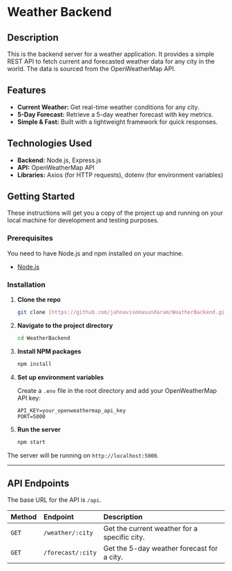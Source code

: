 # Weather Backend

## Description

This is the backend server for a weather application. It provides a simple REST API to fetch current and forecasted weather data for any city in the world. The data is sourced from the OpenWeatherMap API.

## Features

* **Current Weather:** Get real-time weather conditions for any city.
* **5-Day Forecast:** Retrieve a 5-day weather forecast with key metrics.
* **Simple & Fast:** Built with a lightweight framework for quick responses.

## Technologies Used

* **Backend:** Node.js, Express.js
* **API:** OpenWeatherMap API
* **Libraries:** Axios (for HTTP requests), dotenv (for environment variables)

## Getting Started

These instructions will get you a copy of the project up and running on your local machine for development and testing purposes.

### Prerequisites

You need to have Node.js and npm installed on your machine.
* [Node.js](https://nodejs.org/)

### Installation

1.  **Clone the repo**
    ```sh
    git clone [https://github.com/jahnavisomasundaram/WeatherBackend.git](https://github.com/jahnavisomasundaram/WeatherBackend.git)
    ```
2.  **Navigate to the project directory**
    ```sh
    cd WeatherBackend
    ```
3.  **Install NPM packages**
    ```sh
    npm install
    ```
4.  **Set up environment variables**

    Create a `.env` file in the root directory and add your OpenWeatherMap API key:

    ```
    API_KEY=your_openweathermap_api_key
    PORT=5000
    ```
5.  **Run the server**
    ```sh
    npm start
    ```

The server will be running on `http://localhost:5000`.

---

## API Endpoints

The base URL for the API is `/api`.

| Method | Endpoint             | Description                                  |
| :----- | :------------------- | :------------------------------------------- |
| `GET`  | `/weather/:city`     | Get the current weather for a specific city. |
| `GET`  | `/forecast/:city`    | Get the 5-day weather forecast for a city.   |
